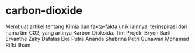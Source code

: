 # carbon-dioxide
Membuat artikel tentang Kimia dan fakta-fakta unik lainnya. terinspirasi dari nama tim C02, yang artinya Karbon Dioksida.  Tim Projek:  Bryen Barli Ervanthe Zaky Dafalas Eka Putra Ananda Shabrina Putri Gunawan Mohamad Rifki Ilham

